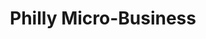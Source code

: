 ---
pid: mp87
title: Philly Micro-Business
location_transcription: vacant lots
coordinates: "[-75.172559145134, 39.91529923612]"
zipcode: '19141'
gen_neighborhood: Northwest Philadelphia
neighborhood: Logan
outside_phl: 
age: '22'
age_range: 20-29
instagram: 
image_file_name: mp_87.jpg
proposal_transcription: Set up Art galleries in a pop-up fashion using public owend
  vacant lots - pop-up storage container spaces micro business spaces
topic: 
topic_summary: '0'
type: Infrastructure,Space
keywords_other: 
credit: Tyler goffido
image_labels: 
twitter: 
facebook: 
permalink: "/monuments/mp87/"
layout: item-page
---